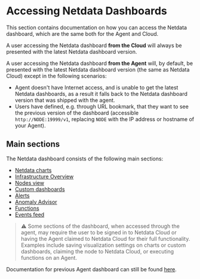 # Accessing Netdata Dashboards

This section contains documentation on how you can access the Netdata dashboard, which are the same both for the Agent and Cloud.

A user accessing the Netdata dashboard **from the Cloud** will always be presented with the latest Netdata dashboard version.

A user accessing the Netdata dashboard **from the Agent** will, by default, be presented with the latest Netdata dashboard version (the same as Netdata Cloud) except in the following scenarios:
* Agent doesn't have Internet access, and is unable to get the latest Netdata dashboards, as a result it falls back to the Netdata dashboard version that 
was shipped with the agent.
* Users have defined, e.g. through URL bookmark, that they want to see the previous version of the dashboard (accessible `http://NODE:19999/v1`, replacing `NODE` with the IP address or hostname of your Agent). 

## Main sections

The Netdata dashboard consists of the following main sections:
* [Netdata charts](https://github.com/netdata/netdata/blob/master/docs/cloud/visualize/interact-new-charts.md)
* [Infrastructure Overview](https://github.com/netdata/netdata/blob/master/docs/visualize/overview-infrastructure.md)
* [Nodes view](https://github.com/netdata/netdata/blob/master/docs/cloud/visualize/nodes.md)
* [Custom dashboards](https://learn.netdata.cloud/docs/visualizations/custom-dashboards)
* [Alerts](https://github.com/netdata/netdata/blob/master/docs/monitor/view-active-alerts.md)
* [Anomaly Advisor](https://github.com/netdata/netdata/blob/master/docs/cloud/insights/anomaly-advisor.md)
* [Functions](https://github.com/netdata/netdata/blob/master/docs/cloud/netdata-functions.md)
* [Events feed](https://github.com/netdata/netdata/blob/master/docs/cloud/insights/events-feed.md)

> ⚠️ Some sections of the dashboard, when accessed through the agent,  may require the user to be signed in to Netdata Cloud or having the Agent claimed to Netdata Cloud for their full functionality. Examples include saving visualization settings on charts or custom dashboards, claiming the node to Netdata Cloud, or executing functions on an Agent.


Documentation for previous Agent dashboard can still be found [here](https://github.com/netdata/netdata/blob/master/web/gui/README.md).